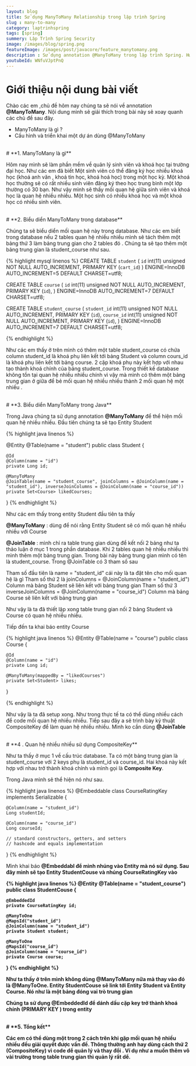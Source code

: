```yaml
---
layout: blog
title: Sử dụng ManyToMany Relationship trong lập trình Spring
slug : many-to-many
category: laptrinhspring
tags: [spring]
summery: Lập Trình Spring Security
image: /images/blog/spring.png
featureImage: /images/post/javacore/feature_manytomany.png
description : Sử dụng annotation @ManyToMany trong lập trình Spring. Hướng dẫn sử dụng quan hệ @ManyToMany many to many trong spring data jpa . Cấu hình và triển khai dự án dùng @ManyToMany
youtubeId: WNfuVJptPnQ
---
```


# **Giới thiệu nội dung bài viết**

Chào các em ,chủ đề hôm nay chúng ta sẽ nói về annotation <b>@ManyToMany</b>. Nội dung mình sẽ giải thích trong bài này sẽ xoay quanh các chủ đề sau đây.

- ManyToMany là gì   ?
- Cấu hình và triển khai một dự án dùng @ManyToMany

<br>
# **1. ManyToMany là gì**

Hôm nay mình sẽ làm phần mềm về quản lý  sinh viên và khoá học tại trường đại học. Như các em đã biết
Một sinh viên có thể đăng ký học nhiều khoá học (khoá anh văn , khoá tin học, khoá hoá học) trong một học kỳ.
Một khoá học thường sẽ có rất nhiều sinh viên đăng ký theo học trung bình một lớp thường có 30 bạn.
Như vậy mình sẽ thấy mối quan hệ giữa sinh viên và khoá học là quan hệ nhiều nhiều. Một học sinh có nhiều khoá học và một khoá học có
nhiều sinh viên.

<br>
# **2. Biểu diển ManyToMany trong database**

Chúng ta sẽ biểu diển mối quan hệ này trong database. Như các em biết trong database nếu 2 tables quan hệ nhiều nhiều mình sẽ tách thêm
một bảng thứ 3 làm bảng trung gian cho 2 tables đó . Chúng ta sẽ tạo thêm một bảng trung gian là student_course như sau.

{% highlight mysql  linenos %}
CREATE TABLE `student` (
  `id` int(11) unsigned NOT NULL AUTO_INCREMENT,
  PRIMARY KEY (`cart_id`)
) ENGINE=InnoDB AUTO_INCREMENT=5 DEFAULT CHARSET=utf8;

CREATE TABLE `course` (
  `id` int(11) unsigned NOT NULL AUTO_INCREMENT,
  PRIMARY KEY (`id`),
) ENGINE=InnoDB AUTO_INCREMENT=7 DEFAULT CHARSET=utf8;


CREATE TABLE `student_course` (
  `student_id` int(11) unsigned NOT NULL AUTO_INCREMENT,
  PRIMARY KEY (`id`),
  `course_id` int(11) unsigned NOT NULL AUTO_INCREMENT,
  PRIMARY KEY (`id`),
) ENGINE=InnoDB AUTO_INCREMENT=7 DEFAULT CHARSET=utf8;

{% endhighlight %}

Như các em thấy ở trên mình có thêm một table student_course có chứa column student_id là khoá phụ liên kết tới bảng Student
và column cours_id là khoá phụ liên kết tới bảng course. 2 cặp khoá phụ này kết hợp với nhau tạo thành khoá chính của bảng student_course.
Trong thiết kế database không tồn tại quan hệ nhiều nhiều chính vì vậy mà mình có thêm một bảng trung gian ở giữa để bẻ mối quan hệ nhiều nhiều thành 2 mối quan hệ một nhiều .   

<br>
# **3. Biểu diển ManyToMany trong Java**

Trong Java chúng ta sử dụng annotation <b>@ManyToMany</b> để thể hiện mối quan hệ nhiều nhiều.
Đầu tiên chúng ta sẽ tạo Entity Student

{% highlight java  linenos %}

@Entity
@Table(name = "student")
public class Student {

    @Id
    @Column(name = "id")
    private Long id;

    @ManyToMany
    @JoinTable(name = "student_course", joinColumns = @JoinColumn(name = "student_id"), inverseJoinColumns = @JoinColumn(name = "course_id"))
    private Set<Course> likedCourses;
}
{% endhighlight %}

Như các em thấy trong entity Student đầu tiên ta thấy

<b>@ManyToMany</b> : dùng để nói rằng Entity Student sẽ có mối quan hệ nhiều nhiều với Course

<b>@JoinTable</b> : mình chỉ ra table trung gian dùng để kết nối 2 bảng như ta thảo luận ở mục 1 trong phần database. Khi 2 tables quan hệ nhiều nhiều thì mình thêm một bảng trung gian. Trong bài này bảng trung gian mình có tên là student_course. Trong @JoinTable có 3 tham số sau 
 
Tham số đầu tiên là name = "student_id" cái này là ta đặt tên cho mối quan hệ là gì
Tham số thứ 2 là joinColumns = @JoinColumn(name = "student_id") Column mà bảng Student sẽ liên kết với bảng trung gian
Tham số thứ 3 inverseJoinColumns = @JoinColumn(name = "course_id") Column mà bảng Course sẽ liên kết với bảng trung gian


Như vậy là ta đã thiết lập xong table trung gian nối 2 bảng Student và Course có quan hệ nhiều nhiều. 


Tiếp đến ta khai báo entity Course

{% highlight java  linenos %}
@Entity
@Table(name = "course")
public class Course {

    @Id
    @Column(name = "id")
    private Long id;

    @ManyToMany(mappedBy = "likedCourses")
    private Set<Student> likes;
}

{% endhighlight %}

Như vậy là ta đã setup xong. Như trong thực tế ta có thể dùng nhiều cách để code mối quan hệ nhiều nhiều. Tiếp sau đây a sẽ trình bày kỷ
thuật CompositeKey để làm quan hệ nhiều nhiều. Mình ko cần dùng <b>@JoinTable</b>

<br>
# **4 . Quan hệ nhiều nhiều sử dụng CompositeKey**

Như ta thấy ở mục 1 về cấu trúc database. Ta có một bảng trung gian là student_course với 2 keys phụ là student_id và course_id. Hai khoá này kết hợp với nhau trở thành khoá chính và mình gọi là <b>Composite Key</b>.

Trong Java mình sẽ thể hiện nó như sau.

{% highlight java  linenos %}
@Embeddable
class CourseRatingKey implements Serializable {

    @Column(name = "student_id")
    Long studentId;

    @Column(name = "course_id")
    Long courseId;

    // standard constructors, getters, and setters
    // hashcode and equals implementation
}
{% endhighlight %}

Mình khai báo <b>@Embeddabl<b> để mình nhúng vào Entity mà nó sử dụng. Sau đây mình sẽ tạo Entity
StudentCouse và nhúng CourseRatingKey vào

{% highlight java  linenos %}
@Entity
@Table(name = "student_course")
public class StudentCouse {

    @EmbeddedId
    private CourseRatingKey id;

    @ManyToOne
    @MapsId("student_id")
    @JoinColumn(name = "student_id")
    private Student student;

    @ManyToOne
    @MapsId("course_id")
    @JoinColumn(name = "course_id")
    private Course course;
}
{% endhighlight %}

Như ta thấy ở trên mình không dùng <b>@ManyToMany</b> nữa mà thay vào đó là <b>@ManyToOne</b>. Entity StudentCouse sẽ link tới Entity  Student và Entity Course. Nó như là một bảng đóng vai trò trung gian

Chúng ta sử dụng <b>@EmbeddedId</b> để dánh dấu cặp key trở thành khoá chính (PRIMARY KEY ) trong entity

<br>
# **5. Tổng kết**

Các em có thể dùng một trong 2 cách trên khi gặp mối quan hệ nhiều nhiều đều giải quyết được vấn đề. Thông thường anh hay dùng cách thứ 2 (CompositeKey) vì code dể quản lý và thay đổi . Ví dụ như a muốn thêm vô vài trường trong table trung gian thì  quản lý rất dể.
